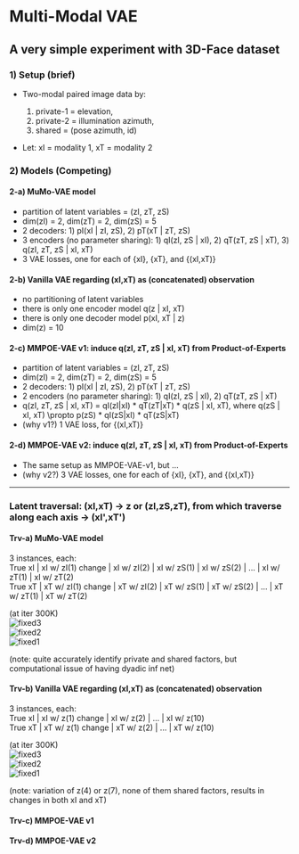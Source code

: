 # Multi-Modal VAE

## A very simple experiment with 3D-Face dataset


### 1) Setup (brief)

- Two-modal paired image data by: <br />
  1) private-1 = elevation, <br />
  2) private-2 = illumination azimuth, <br />
  3) shared = (pose azimuth, id) <br />
  
- Let: xI = modality 1, xT = modality 2 <br />

### 2) Models (Competing)

#### 2-a) MuMo-VAE model

- partition of latent variables = (zI, zT, zS) <br />
- dim(zI) = 2, dim(zT) = 2, dim(zS) = 5 <br />
- 2 decoders: 1) pI(xI | zI, zS),  2) pT(xT | zT, zS) <br />
- 3 encoders (no parameter sharing): 1) qI(zI, zS | xI),  2) qT(zT, zS | xT),  3) q(zI, zT, zS | xI, xT) <br />
- 3 VAE losses, one for each of {xI}, {xT}, and {(xI,xT)} <br />

<!--
*Latent traversal from (xI,xT) (at iter 80K)<br />
![fixed3](https://user-images.githubusercontent.com/44901665/55332825-0d7e9700-548e-11e9-88a2-7ab8f150345b.gif)<br />
![fixed2](https://user-images.githubusercontent.com/44901665/55332885-2129fd80-548e-11e9-9af1-def6d2931b03.gif)<br />
![fixed1](https://user-images.githubusercontent.com/44901665/55332858-17a09580-548e-11e9-9864-61014125a9d1.gif)<br />
-->

#### 2-b) Vanilla VAE regarding (xI,xT) as (concatenated) observation

- no partitioning of latent variables <br />
- there is only one encoder model q(z | xI, xT) <br />
- there is only one decoder model p(xI, xT | z) <br />
- dim(z) = 10

<!--
*Latent traversal from (xI,xT) (at iter 80K)<br />
![fixed3](https://user-images.githubusercontent.com/44901665/55333299-e83e5880-548e-11e9-9159-3aa8afd23cca.gif)<br />
![fixed2](https://user-images.githubusercontent.com/44901665/55333312-eeccd000-548e-11e9-9300-5dc52994797b.gif)<br />
![fixed1](https://user-images.githubusercontent.com/44901665/55333373-1a4fba80-548f-11e9-9817-8ad7850ec5dd.gif)<br />
-->

#### 2-c) MMPOE-VAE v1: induce q(zI, zT, zS | xI, xT) from Product-of-Experts

- partition of latent variables = (zI, zT, zS) <br />
- dim(zI) = 2, dim(zT) = 2, dim(zS) = 5 <br />
- 2 decoders: 1) pI(xI | zI, zS),  2) pT(xT | zT, zS) <br />
- 2 encoders (no parameter sharing): 1) qI(zI, zS | xI),  2) qT(zT, zS | xT) <br />
- q(zI, zT, zS | xI, xT) = qI(zI|xI) * qT(zT|xT) * q(zS | xI, xT), 
    where q(zS | xI, xT) \propto p(zS) * qI(zS|xI) * qT(zS|xT) <br />
- (why v1?) 1 VAE loss, for {(xI,xT)} <br />

#### 2-d) MMPOE-VAE v2: induce q(zI, zT, zS | xI, xT) from Product-of-Experts

- The same setup as MMPOE-VAE-v1, but ...
- (why v2?) 3 VAE losses, one for each of {xI}, {xT}, and {(xI,xT)} <br />


<!--
### R1) Reconstruction: (xI,xT) -> z or (zI,zS,zT) -> (xI',xT')
#### R1-a) MuMo-VAE model
#### R1-b) Vanilla VAE regarding (xI,xT) as (concatenated) observation
#### R1-c) MMPOE-VAE v1
#### R1-d) MMPOE-VAE v2
### R2) Pure synthesis: z or (zI,zS,zT) ~ N(0,I) -> (xI,xT)
#### R2-a) MuMo-VAE model
#### R2-b) Vanilla VAE regarding (xI,xT) as (concatenated) observation
#### R2-c) MMPOE-VAE v1
#### R2-d) MMPOE-VAE v2
### R3) Cross-modal prediction: Given xI, infer zS, zT ~ N(0,I) -> xT (changing the role of I and T)
#### R3-a) MuMo-VAE model
#### R3-b) Vanilla VAE regarding (xI,xT) as (concatenated) observation
Of course, N/A
#### R3-c) MMPOE-VAE v1
#### R3-d) MMPOE-VAE v2
-->

---

### Latent traversal: (xI,xT) -> z or (zI,zS,zT), from which traverse along each axis -> (xI',xT')

#### Trv-a) MuMo-VAE model

3 instances, each: <br />
True xI | xI w/ zI(1) change |  xI w/ zI(2) | xI w/ zS(1) | xI w/ zS(2) | ... | xI w/ zT(1) | xI w/ zT(2) <br />
True xT | xT w/ zI(1) change |  xT w/ zI(2) | xT w/ zS(1) | xT w/ zS(2) | ... | xT w/ zT(1) | xT w/ zT(2) <br />

(at iter 300K) <br />
![fixed3](https://user-images.githubusercontent.com/44901665/55629573-6b232400-57ab-11e9-8cef-b84f3a651b9a.gif)<br />
![fixed2](https://user-images.githubusercontent.com/44901665/55629559-6494ac80-57ab-11e9-9ab3-4947889314c6.gif)<br />
![fixed1](https://user-images.githubusercontent.com/44901665/55629533-53e43680-57ab-11e9-87fd-82af64fe49a6.gif)<br />

(note: quite accurately identify private and shared factors, but computational issue of having dyadic inf net) <br />

#### Trv-b) Vanilla VAE regarding (xI,xT) as (concatenated) observation

3 instances, each: <br />
True xI | xI w/ z(1) change |  xI w/ z(2) | ... | xI w/ z(10) <br />
True xT | xT w/ z(1) change |  xT w/ z(2) | ... | xT w/ z(10) <br />

(at iter 300K) <br />
![fixed3](https://user-images.githubusercontent.com/44901665/55629683-b3424680-57ab-11e9-9aa2-38293cd12790.gif)<br />
![fixed2](https://user-images.githubusercontent.com/44901665/55629680-afaebf80-57ab-11e9-911d-b6ffda29fae3.gif)<br />
![fixed1](https://user-images.githubusercontent.com/44901665/55629640-97d73b80-57ab-11e9-8f76-36f2cc3561c4.gif)<br />

(note: variation of z(4) or z(7), none of them shared factors, results in changes in both xI and xT)<br />

#### Trv-c) MMPOE-VAE v1

#### Trv-d) MMPOE-VAE v2



